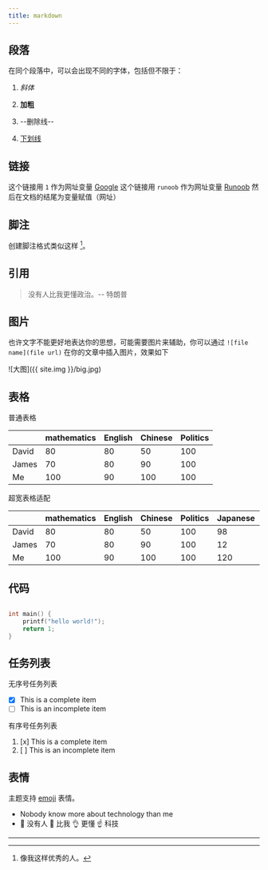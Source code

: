 ```yaml
---
title: markdown
---
```


## 段落

在同个段落中，可以会出现不同的字体，包括但不限于：

1. *斜体*

2. **加粗**

3. --删除线--

4. <u>下划线</u>

## 链接

这个链接用 `1` 作为网址变量 [Google][1]
这个链接用 `runoob` 作为网址变量 [Runoob][runoob]
然后在文档的结尾为变量赋值（网址）

[1]: http://www.google.com/
[runoob]: http://www.runoob.com/

## 脚注

创建脚注格式类似这样 [^professordeng]。

[^professordeng]: 像我这样优秀的人。

## 引用

> 没有人比我更懂政治。-- 特朗普

## 图片

也许文字不能更好地表达你的思想，可能需要图片来辅助，你可以通过 `![file name](file url)` 在你的文章中插入图片，效果如下

![大图]({{ site.img }}/big.jpg)

## 表格

普通表格

|       | mathematics | English | Chinese | Politics |
| ----- | ----------- | ------- | ------- | -------- |
| David | 80          | 80      | 50      | 100      |
| James | 70          | 80      | 90      | 100      |
| Me    | 100         | 90      | 100     | 100      |

超宽表格适配

|       | mathematics | English | Chinese | Politics | Japanese | python | basketball | javascript |
| ----- | ----------- | ------- | ------- | -------- | -------- | ------ | ---------- | ---------- |
| David | 80          | 80      | 50      | 100      | 98       | 100    | 99         | 1          |
| James | 70          | 80      | 90      | 100      | 12       | 90     | 88         | 2          |
| Me    | 100         | 90      | 100     | 100      | 120      | 50     | 77         | 3          |

## 代码

```c

int main() {
	printf("hello world!");
	return 1;
}

```

## 任务列表

无序号任务列表

- [x] This is a complete item
- [ ] This is an incomplete item

有序号任务列表

1. [x] This is a complete item
2. [ ] This is an incomplete item

## 表情

主题支持 [emoji](https://emojipedia.org/) 表情。

- Nobody know more about technology than me
- 🙌 没有人 👐 比我 👌 更懂 ☝ 科技

---
